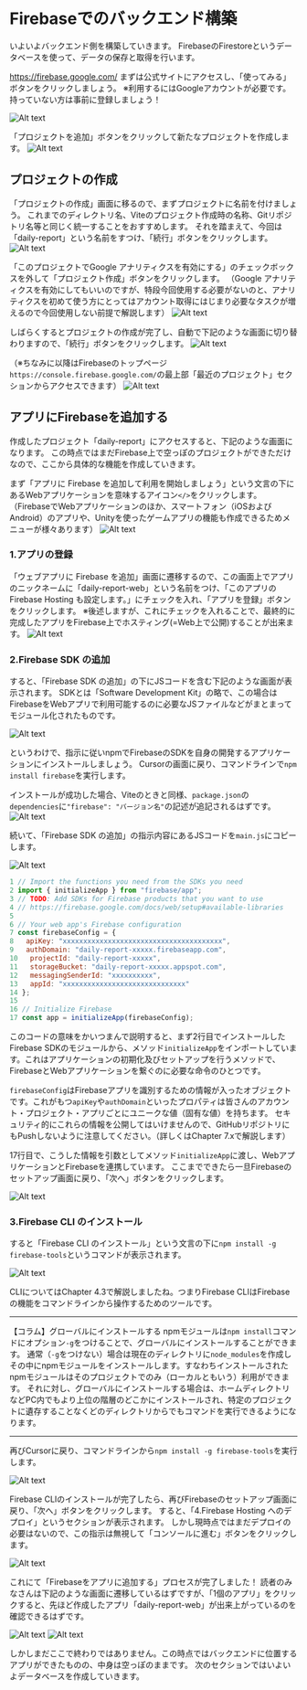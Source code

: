 # Firebaseでのバックエンド構築
いよいよバックエンド側を構築していきます。
FirebaseのFirestoreというデータベースを使って、データの保存と取得を行います。

https://firebase.google.com/
まずは公式サイトにアクセスし、「使ってみる」ボタンをクリックしましょう。
※利用するにはGoogleアカウントが必要です。持っていない方は事前に登録しましょう！

![Alt text](<../Chapter 7.実演・サーバーサイド・プログラム/images/firebase/project/firebase-1.png>)

「プロジェクトを追加」ボタンをクリックして新たなプロジェクトを作成します。
![Alt text](<../Chapter 7.実演・サーバーサイド・プログラム/images/firebase/project/firebase-2.png>)

## プロジェクトの作成
「プロジェクトの作成」画面に移るので、まずプロジェクトに名前を付けましょう。
これまでのディレクトリ名、Viteのプロジェクト作成時の名称、Gitリポジトリ名等と同じく統一することをおすすめします。
それを踏まえて、今回は「daily-report」という名前をすつけ、「続行」ボタンをクリックします。
![Alt text](<../Chapter 7.実演・サーバーサイド・プログラム/images/firebase/project/firebase-3.png>)

「このプロジェクトでGoogle アナリティクスを有効にする」のチェックボックスを外して「プロジェクト作成」ボタンをクリックします。
（Google アナリティクスを有効にしてもいいのですが、特段今回使用する必要がないのと、アナリティクスを初めて使う方にとってはアカウント取得にはじまり必要なタスクが増えるので今回使用しない前提で解説します）
![Alt text](<../Chapter 7.実演・サーバーサイド・プログラム/images/firebase/project/firebase-4.png>)

しばらくするとプロジェクトの作成が完了し、自動で下記のような画面に切り替わりますので、「続行」ボタンをクリックします。
![Alt text](<../Chapter 7.実演・サーバーサイド・プログラム/images/firebase/project/firebase-5.png>)

（※ちなみに以降はFirebaseのトップページ`https://console.firebase.google.com/`の最上部「最近のプロジェクト」セクションからアクセスできます）
![Alt text](<../Chapter 7.実演・サーバーサイド・プログラム/images/firebase/project/firebase-6.png>)

## アプリにFirebaseを追加する
作成したプロジェクト「daily-report」にアクセスすると、下記のような画面になります。
この時点ではまだFirebase上で空っぽのプロジェクトができただけなので、ここから具体的な機能を作成していきます。

まず「アプリに Firebase を追加して利用を開始しましょう」という文言の下にあるWebアプリケーションを意味するアイコン`</>`をクリックします。
（FirebaseでWebアプリケーションのほか、スマートフォン（iOSおよびAndroid）のアプリや、Unityを使ったゲームアプリの機能も作成できるためメニューが様々あります）
![Alt text](<../Chapter 7.実演・サーバーサイド・プログラム/images/firebase/app/firebase-1.png>)

### 1.アプリの登録
「ウェブアプリに Firebase を追加」画面に遷移するので、この画面上でアプリのニックネームに「daily-report-web」という名前をつけ、「このアプリの Firebase Hosting も設定します。」にチェックを入れ、「アプリを登録」ボタンをクリックします。
※後述しますが、これにチェックを入れることで、最終的に完成したアプリをFirebase上でホスティング(=Web上で公開)することが出来ます。
![Alt text](<../Chapter 7.実演・サーバーサイド・プログラム/images/firebase/app/firebase-2.png>)

### 2.Firebase SDK の追加
すると、「Firebase SDK の追加」の下にJSコードを含む下記のような画面が表示されます。
SDKとは「Software Development Kit」の略で、この場合はFirebaseをWebアプリで利用可能するのに必要なJSファイルなどがまとまってモジュール化されたものです。

![Alt text](<../Chapter 7.実演・サーバーサイド・プログラム/images/firebase/app/firebase-3.png>)

というわけで、指示に従いnpmでFirebaseのSDKを自身の開発するアプリケーションにインストールしましょう。
Cursorの画面に戻り、コマンドラインで`npm install firebase`を実行します。

インストールが成功した場合、Viteのときと同様、`package.json`の`dependencies`に`"firebase": "バージョン名"`の記述が追記されるはずです。
![Alt text](<../Chapter 7.実演・サーバーサイド・プログラム/images/firebase/app/firebase-4.png>)

続いて、「Firebase SDK の追加」の指示内容にあるJSコードを`main.js`にコピーします。

![Alt text](<../Chapter 7.実演・サーバーサイド・プログラム/images/firebase/app/firebase-5.png>)

```js
1 // Import the functions you need from the SDKs you need
2 import { initializeApp } from "firebase/app";
3 // TODO: Add SDKs for Firebase products that you want to use
4 // https://firebase.google.com/docs/web/setup#available-libraries
5 
6 // Your web app's Firebase configuration
7 const firebaseConfig = {
8   apiKey: "xxxxxxxxxxxxxxxxxxxxxxxxxxxxxxxxxxxxxxx",
9   authDomain: "daily-report-xxxxx.firebaseapp.com",
10   projectId: "daily-report-xxxxx",
11   storageBucket: "daily-report-xxxxx.appspot.com",
12   messagingSenderId: "xxxxxxxxxx",
13   appId: "xxxxxxxxxxxxxxxxxxxxxxxxxxxxxx"
14 };
15
16 // Initialize Firebase
17 const app = initializeApp(firebaseConfig);
```
このコードの意味をかいつまんで説明すると、まず2行目でインストールしたFirebase SDKのモジュールから、メソッド`initializeApp`をインポートしています。これはアプリケーションの初期化及びセットアップを行うメソッドで、FirebaseとWebアプリケーションを繋ぐのに必要な命令のひとつです。

`firebaseConfig`はFirebaseアプリを識別するための情報が入ったオブジェクトです。これがもつ`apiKey`や`authDomain`といったプロパティは皆さんのアカウント・プロジェクト・アプリごとにユニークな値（固有な値）を持ちます。
セキュリティ的にこれらの情報を公開してはいけませんので、GitHubリポジトリにもPushしないように注意してください。（詳しくはChapter 7.xで解説します）

<!-- TODO -->

17行目で、こうした情報を引数としてメソッド`initializeApp`に渡し、WebアプリケーションとFirebaseを連携しています。
ここまでできたら一旦Firebaseのセットアップ画面に戻り、「次へ」ボタンをクリックします。

![Alt text](<../Chapter 7.実演・サーバーサイド・プログラム/images/firebase/app/firebase-6.png>)

### 3.Firebase CLI のインストール
すると「Firebase CLI のインストール」という文言の下に`npm install -g firebase-tools`というコマンドが表示されます。

![Alt text](<../Chapter 7.実演・サーバーサイド・プログラム/images/firebase/app/firebase-7.png>)

CLIについてはChapter 4.3で解説しましたね。つまりFirebase CLIはFirebaseの機能をコマンドラインから操作するためのツールです。

---

【コラム】グローバルにインストールする
npmモジュールは`npm install`コマンドにオプション`-g`をつけることで、グローバルにインストールすることができます。
通常（`-g`をつけない）場合は現在のディレクトリに`node_modules`を作成しその中にnpmモジュールをインストールします。すなわちインストールされたnpmモジュールはそのプロジェクトでのみ（ローカルともいう）利用ができます。
それに対し、グローバルにインストールする場合は、ホームディレクトリなどPC内でもより上位の階層のどこかにインストールされ、特定のプロジェクトに遺存することなくどのディレクトリからでもコマンドを実行できるようになります。

---

再びCursorに戻り、コマンドラインから`npm install -g firebase-tools`を実行します。

![Alt text](<../Chapter 7.実演・サーバーサイド・プログラム/images/firebase/app/firebase-8.png>)

Firebase CLIのインストールが完了したら、再びFirebaseのセットアップ画面に戻り、「次へ」ボタンをクリックします。
すると、「4.Firebase Hosting へのデプロイ」というセクションが表示されます。
しかし現時点ではまだデプロイの必要はないので、この指示は無視して「コンソールに進む」ボタンをクリックします。

![Alt text](<../Chapter 7.実演・サーバーサイド・プログラム/images/firebase/app/firebase-9.png>)

これにて「Firebaseをアプリに追加する」プロセスが完了しました！
読者のみなさんは下記のような画面に遷移しているはずですが、「1個のアプリ」をクリックすると、先ほど作成したアプリ「daily-report-web」が出来上がっているのを確認できるはずです。

![Alt text](<../Chapter 7.実演・サーバーサイド・プログラム/images/firebase/app/firebase-10.png>)
![Alt text](<../Chapter 7.実演・サーバーサイド・プログラム/images/firebase/app/firebase-11.png>)

しかしまだここで終わりではありません。この時点ではバックエンドに位置するアプリができたものの、中身は空っぽのままです。
次のセクションではいよいよデータベースを作成していきます。

